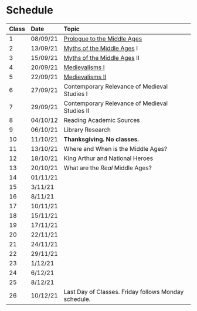 # Schedule

| Class | Date | Topic |
| :--- | :--- | :--- |
| 1 | 08/09/21 | [Prologue to the Middle Ages](detailed-schedule.md#class-1-introduction) |
| 2 | 13/09/21 | [Myths of the Middle Ages](detailed-schedule.md#class-2-and-3-myths-of-the-middle-ages) I |
| 3 | 15/09/21 | [Myths of the Middle Ages](detailed-schedule.md#class-2-and-3-myths-of-the-middle-ages) II |
| 4 | 20/09/21 | [Medievalisms I](detailed-schedule.md#class-4-what-are-medievalisms) |
| 5 | 22/09/21 | [Medievalisms II](detailed-schedule.md#class-5-how-is-medieval-studies-a-medievalism) |
| 6 | 27/09/21 | Contemporary Relevance of Medieval Studies I |
| 7 | 29/09/21 | Contemporary Relevance of Medieval Studies II |
| 8 | 04/10/12 | Reading Academic Sources |
| 9 | 06/10/21 | Library Research |
| 10 | 11/10/21 | **Thanksgiving. No classes.**  |
| 11 | 13/10/21 | Where and When is the Middle Ages? |
| 12 | 18/10/21 | King Arthur and National Heroes |
| 13 | 20/10/21 | What are the _Real_ Middle Ages? |
| 14 | 01/11/21 |  |
| 15 | 3/11/21 |  |
| 16 | 8/11/21 |  |
| 17 | 10/11/21 |  |
| 18 | 15/11/21 |  |
| 19 | 17/11/21 |  |
| 20 | 22/11/21 |  |
| 21 | 24/11/21 |  |
| 22 | 29/11/21 |  |
| 23 | 1/12/21 |  |
| 24 | 6/12/21 |  |
| 25 | 8/12/21 |  |
| 26 | 10/12/21 | Last Day of Classes. Friday follows Monday schedule.  |

